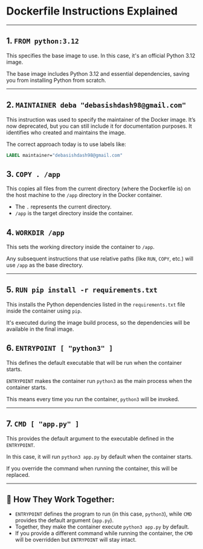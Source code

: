 # Dockerfile Instructions Explained
---

## 1. **`FROM python:3.12`**

This specifies the base image to use. In this case, it's an official Python 3.12 image.

The base image includes Python 3.12 and essential dependencies, saving you from installing Python from scratch.

---

## 2. **`MAINTAINER deba "debasishdash98@gmail.com"`**

This instruction was used to specify the maintainer of the Docker image. It’s now deprecated, but you can still include it for documentation purposes. It identifies who created and maintains the image.

The correct approach today is to use labels like:

```Dockerfile
LABEL maintainer="debasishdash98@gmail.com"
```

## 3. **`COPY . /app`**

This copies all files from the current directory (where the Dockerfile is) on the host machine to the `/app` directory in the Docker container.

- The `.` represents the current directory.
- `/app` is the target directory inside the container.

## 4. **`WORKDIR /app`**

This sets the working directory inside the container to `/app`.

Any subsequent instructions that use relative paths (like `RUN`, `COPY`, etc.) will use `/app` as the base directory.

---

## 5. **`RUN pip install -r requirements.txt`**

This installs the Python dependencies listed in the `requirements.txt` file inside the container using `pip`.

It's executed during the image build process, so the dependencies will be available in the final image.

## 6. **`ENTRYPOINT [ "python3" ]`**

This defines the default executable that will be run when the container starts.

`ENTRYPOINT` makes the container run `python3` as the main process when the container starts.

This means every time you run the container, `python3` will be invoked.

---

## 7. **`CMD [ "app.py" ]`**

This provides the default argument to the executable defined in the `ENTRYPOINT`.

In this case, it will run `python3 app.py` by default when the container starts.

If you override the command when running the container, this will be replaced.

---

## 🧩 How They Work Together:

- `ENTRYPOINT` defines the program to run (in this case, `python3`), while `CMD` provides the default argument (`app.py`).
- Together, they make the container execute `python3 app.py` by default.
- If you provide a different command while running the container, the `CMD` will be overridden but `ENTRYPOINT` will stay intact.
